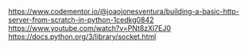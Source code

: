 https://www.codementor.io/@joaojonesventura/building-a-basic-http-server-from-scratch-in-python-1cedkg0842
https://www.youtube.com/watch?v=PNt8zXl7EJ0
https://docs.python.org/3/library/socket.html
